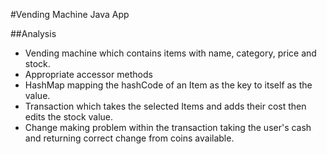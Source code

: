 #Vending Machine Java App

##Analysis
* Vending machine which contains items with name, category, price and stock.
* Appropriate accessor methods
* HashMap mapping the hashCode of an Item as the key to itself as the value.
* Transaction which takes the selected Items and adds their cost then edits the stock value.
* Change making problem within the transaction taking the user's cash and returning correct change from coins available.